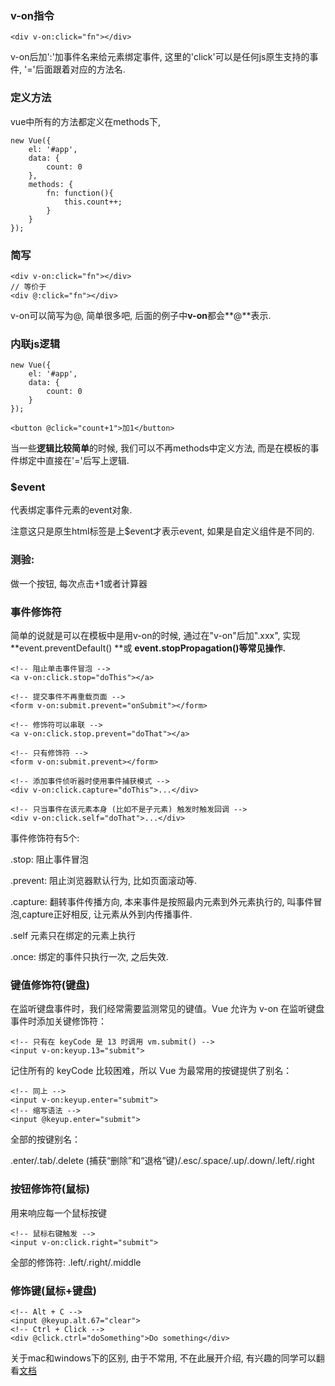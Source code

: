 ### v-on指令

```
<div v-on:click="fn"></div>
```

v-on后加':'加事件名来给元素绑定事件, 这里的'click'可以是任何js原生支持的事件, '='后面跟着对应的方法名.

### 定义方法

vue中所有的方法都定义在methods下,

```
new Vue({
    el: '#app',
    data: {
        count: 0
    },
    methods: {
        fn: function(){
            this.count++;
        }
    }
});
```

### 简写

```
<div v-on:click="fn"></div>
// 等价于
<div @:click="fn"></div>
```

v-on可以简写为@, 简单很多吧, 后面的例子中**v-on**都会**@**表示.

### 内联js逻辑

```
new Vue({
    el: '#app',
    data: {
        count: 0
    }
});
```

```
<button @click="count+1">加1</button>
```

当一些**逻辑比较简单**的时候, 我们可以不再methods中定义方法, 而是在模板的事件绑定中直接在'='后写上逻辑.

### $event

代表绑定事件元素的event对象.

注意这只是原生html标签是上$event才表示event, 如果是自定义组件是不同的.

### 测验: 

做一个按钮, 每次点击+1或者计算器

### 事件修饰符

简单的说就是可以在模板中是用v-on的时候, 通过在"v-on"后加".xxx", 实现**event.preventDefault\(\) **或 **event.stopPropagation\(\)等常见操作.**

```
<!-- 阻止单击事件冒泡 -->
<a v-on:click.stop="doThis"></a>

<!-- 提交事件不再重载页面 -->
<form v-on:submit.prevent="onSubmit"></form>

<!-- 修饰符可以串联 -->
<a v-on:click.stop.prevent="doThat"></a>

<!-- 只有修饰符 -->
<form v-on:submit.prevent></form>

<!-- 添加事件侦听器时使用事件捕获模式 -->
<div v-on:click.capture="doThis">...</div>

<!-- 只当事件在该元素本身 (比如不是子元素) 触发时触发回调 -->
<div v-on:click.self="doThat">...</div>
```

事件修饰符有5个:

.stop: 阻止事件冒泡

.prevent: 阻止浏览器默认行为, 比如页面滚动等.

.capture: 翻转事件传播方向, 本来事件是按照最内元素到外元素执行的, 叫事件冒泡,capture正好相反, 让元素从外到内传播事件.

.self 元素只在绑定的元素上执行

.once: 绑定的事件只执行一次, 之后失效.

### 键值修饰符\(键盘\)

在监听键盘事件时，我们经常需要监测常见的键值。Vue 允许为 v-on 在监听键盘事件时添加关键修饰符：

```
<!-- 只有在 keyCode 是 13 时调用 vm.submit() -->
<input v-on:keyup.13="submit">
```

记住所有的 keyCode 比较困难，所以 Vue 为最常用的按键提供了别名：

```
<!-- 同上 -->
<input v-on:keyup.enter="submit">
<!-- 缩写语法 -->
<input @keyup.enter="submit">
```

全部的按键别名：

.enter/.tab/.delete \(捕获“删除”和“退格”键\)/.esc/.space/.up/.down/.left/.right

### 按钮修饰符\(鼠标\)

用来响应每一个鼠标按键

```
<!-- 鼠标右键触发 -->
<input v-on:click.right="submit">
```

全部的修饰符: .left/.right/.middle

### 修饰键\(鼠标+键盘\)

```
<!-- Alt + C -->
<input @keyup.alt.67="clear">
<!-- Ctrl + Click -->
<div @click.ctrl="doSomething">Do something</div>
```

关于mac和windows下的区别, 由于不常用, 不在此展开介绍, 有兴趣的同学可以翻看[文档](https://cn.vuejs.org/v2/guide/events.html#修饰键)



